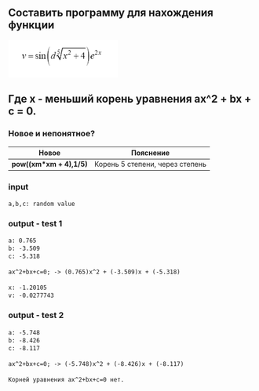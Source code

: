## Составить программу для нахождения функции
![image](/Section-5/img/f1.png)
## Где х - меньший корень уравнения ax^2 + bx + c = 0.

### Новое и непонятное?
Новое           | Пояснение
----------------|----------------------
**pow((xm*xm + 4),1/5)** | Корень 5 степени, через степень

### input
```
a,b,c: random value
```

### output - test 1
```
a: 0.765
b: -3.509
c: -5.318

ax^2+bx+c=0; -> (0.765)x^2 + (-3.509)x + (-5.318)

x: -1.20105
v: -0.0277743
```

### output - test 2
```
a: -5.748
b: -8.426
c: -8.117

ax^2+bx+c=0; -> (-5.748)x^2 + (-8.426)x + (-8.117)

Корней уравнения ax^2+bx+c=0 нет.
```